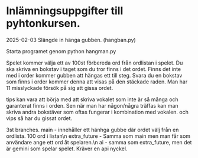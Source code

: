 # Inlämningsuppgifter till pyhtonkursen.

2025-02-03 Slängde in hänga gubben. (hangban.py)

Starta programet genom python hangman.py

Spelet kommer välja ett av 100st förbereda ord från ordlistan i spelet. Du ska skriva en bokstav i taget som du tror finns i det ordet. Finns det inte med i order kommer gubben att hängas ett till steg. Svara du en bokstav som finns i order kommer denna att visas på den stäckade raden. Man har 11 misslyckade försök på sig att gissa ordet.

tips kan vara att börja med att skriva vokalet som inte är så många och garanterat finns i orden. Sen när man har någon/några träffas kan man skriva andra bokstäver som oftas fungerar i kombination med vokalen. och vips så har du gissat ordet.


3st branches.
main  - innehåller ett hänhga gubbe där ordet välj från en ordlista. 100 ord i listan\n
extra_future - Samma som main men man får som användare ange ett ord åt spelaren.\n
ai - samma som extra_future, men det är gemini som spelar spelet. Kräver en api nyckel.
